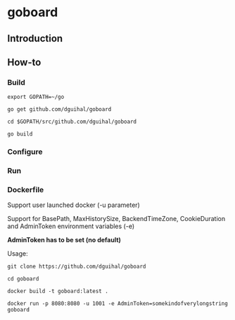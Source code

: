 # goboard

## Introduction

## How-to

### Build

`export GOPATH=~/go`

`go get github.com/dguihal/goboard`

`cd $GOPATH/src/github.com/dguihal/goboard`

`go build`

### Configure

### Run

### Dockerfile

Support user launched docker (-u parameter)

Support for BasePath, MaxHistorySize, BackendTimeZone, CookieDuration and AdminToken environment variables (-e)

**AdminToken has to be set (no default)**

Usage:

`git clone https://github.com/dguihal/goboard`

`cd goboard`

`docker build -t goboard:latest .`

`docker run -p 8080:8080 -u 1001 -e AdminToken=somekindofverylongstring goboard`
